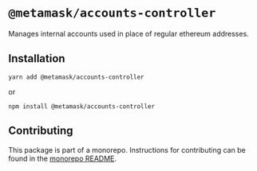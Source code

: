 # `@metamask/accounts-controller`

Manages internal accounts used in place of regular ethereum addresses.

## Installation

`yarn add @metamask/accounts-controller`

or

`npm install @metamask/accounts-controller`

## Contributing

This package is part of a monorepo. Instructions for contributing can be found in the [monorepo README](https://github.com/MetaMask/core#readme).
